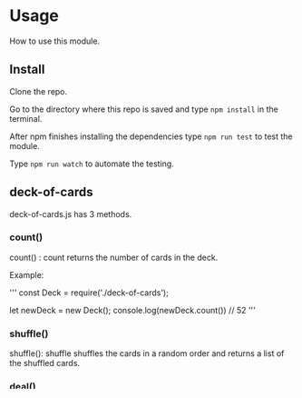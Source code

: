 # Usage
How to use this module.

## Install
Clone the repo.

Go to the directory where this repo is saved and type `npm install` in the terminal.

After npm finishes installing the dependencies type `npm run test` to test the module.

Type `npm run watch` to automate the testing.

## deck-of-cards
deck-of-cards.js has 3 methods. 

### count()
count() : count returns the number of cards in the deck.

Example:

''' 
const Deck = require('./deck-of-cards');

let newDeck = new Deck();
console.log(newDeck.count()) // 52
'''

### shuffle()
shuffle(): shuffle shuffles the cards in a random order and returns a list of the shuffled cards.

### deal()
deal(): deal removes the top card and returns it.

## Tests

The tests check the functionality of each method in a new deck. 